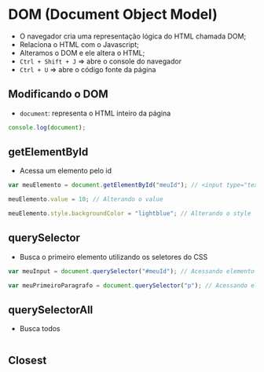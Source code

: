 # DOM (Document Object Model)

- O navegador cria uma representação lógica do HTML chamada DOM;
- Relaciona o HTML com o Javascript;
- Alteramos o DOM e ele altera o HTML;
- ```Ctrl + Shift + J```    => abre o console do navegador
- ```Ctrl + U```            => abre o código fonte da página

## Modificando o DOM

- ```document```: representa o HTML inteiro da página

~~~javascript
console.log(document); 
~~~

## getElementById

- Acessa um elemento pelo id

~~~javascript
var meuElemento = document.getElementById("meuId"); // <input type="text" id="meuId">

meuElemento.value = 10; // Alterando o value

meuElemento.style.backgroundColor = "lightblue"; // Alterando o style
~~~

## querySelector

- Busca o primeiro elemento utilizando os seletores do CSS

~~~javascript
var meuInput = document.querySelector("#meuId"); // Acessando elemento pelo id

var meuPrimeiroParagrafo = document.querySelector("p"); // Acessando elemento pelo primeioro "p" do document
~~~

## querySelectorAll

- Busca todos

~~~javascript

~~~

## Closest

~~~html

~~~       
